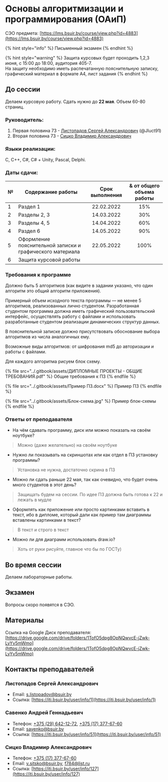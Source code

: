 # Основы алгоритмизации и программирования (ОАиП)

СЭО предмета: [https://lms.bsuir.by/course/view.php?id=4883](https://lms.bsuir.by/course/view.php?id=4883)

{% hint style="info" %}
Письменный экзамен
{% endhint %}

{% hint style="warning" %}
Защита курсовых будет проходить 1,2,3 июня, с 15:00 до 18:00, аудитория 405-7. \
На защиту необходимо иметь распечатанную пояснительную записку, графический материал в формате А4, лист задания
{% endhint %}

## До сессии

Делаем курсовую работу. Сдать нужно до **22 мая**. Объем 60-80 страниц.

### Руководитель:

1. Первая половина 73 - [Листопадов Сергей Александрович](algorithmization.md#listopadov-sergei-aleksandrovich) (@Jluct91)
2. Вторая половина 73 - [Сицко Владимир Александрович](algorithmization.md#sicko-vladimir-aleksandrovich)

### Языки реализации:

C, C++, C#, C# + Unity, Pascal, Delphi.

### Даты сдачи:

| № | Содержание работы                                         | Срок выполнения | & от общего объема работы |
| - | --------------------------------------------------------- | :-------------: | :-----------------------: |
| 1 | Раздел 1                                                  |    22.02.2022   |            15%            |
| 2 | Разделы 2, 3                                              |    14.03.2022   |            30%            |
| 3 | Разделы 4, 5                                              |    14.04.2022   |            60%            |
| 4 | Раздел 6                                                  |    14.05.2022   |            90%            |
| 5 | Оформление пояснительной записки и графического материала |    22.05.2022   |            100%           |
| 6 | Защита курсовой работы                                    |                 |                           |

### Требования к программе

Должно быть 5 алгоритмов (как видите в задании указано, что один алгоритм это общий алгоритм приложения).

Примерный объем исходного текста программы — не менее 5 алгоритмов, реализованных лично студентом. Разработанная студентом программа должна иметь графический пользовательский интерфейс, осуществлять работу с файлами и использовать разработанные студентом реализации динамических структур данных.

В пояснительной записке должно присутствовать обоснование выбора алгоритмов из числа аналогичных ему.

Возможные виды алгоритмов: от шифрования md5 до авторизации и работы с файлами.

Для каждого алгоритма рисуем блок схему.

{% file src="../.gitbook/assets/ДИПЛОМНЫЕ ПРОЕКТЫ - ОБЩИЕ ТРЕБОВАНИЯ.pdf" %}
Общие требования к ПЗ
{% endfile %}

{% file src="../.gitbook/assets/Пример ПЗ.docx" %}
Пример ПЗ
{% endfile %}

{% file src="../.gitbook/assets/Блок-схема.jpg" %}
Пример блок-схемы
{% endfile %}

### Ответы от преподавателя

* На чём сдавать программу, диск или можно показать на своём ноутбуке?

> Можно (даже желательно) на своём ноутбуке

* Нужно ли показывать на скриншотах или как отдел в ПЗ установку программы?

> Установка не нужна, достаточно скрина в ПЗ

* Можно ли сдать раньше 22 мая, так как очевидно, что будет очень много студентов в этот день?

> Защищать будем на сессии. По идее ПЗ должна быть готова к 22 и лежать в мудле

* Оформлять как приложение или просто картинками вставить в текст, ибо в дипломе, который дали как пример там диаграммы вставлены картинками в текст?

> В текст и строго в текст

* Можно ли для диаграмм использовать draw.io?

> Хоть от руки рисуйте, главное что бы по ГОСТу)

## Во время сессии

Делаем лабораторные работы.

## Экзамен

Вопросы скоро появятся в СЭО.

## Материалы

Ссылка на Google Диск преподавателя: [https://drive.google.com/drive/folders/1TofO5dpg8OpNQwvcE-jZwk-LyYv5mWmo](https://drive.google.com/drive/folders/1TofO5dpg8OpNQwvcE-jZwk-LyYv5mWmo)

## Контакты преподавателей

### Листопадов Сергей Александрович

* Email: [s.listopadov@bsuir.by](mailto:%73.%6c%69s%74%6f%70ad%6f%76@%62%73u%69r%2e%62%79)
* Ссылка: [https://iti.bsuir.by/user/info/1](https://iti.bsuir.by/user/info/1)

### Савенко Андрей Геннадьевич

* Телефон: [+375 (29) 642-12-72](tel:375296421272), [+375 (17) 377-67-60](tel:375173776760)
* Email: [savenko@bsuir.by](mailto:savenko@bsuir.by)
* Ссылка: [https://iti.bsuir.by/user/info/51](https://iti.bsuir.by/user/info/51)

### Сицко Владимир Александрович

* Телефон: [+375 (17) 377-67-60](tel:375173776760)
* Email: [v.sitsko@bsuir.by](mailto:v.sitsko@bsuir.by), [f784@list.ru](mailto:f784@list.ru)
* Ссылка: [https://iti.bsuir.by/user/info/127](https://iti.bsuir.by/user/info/127)
